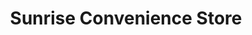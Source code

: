 ---
title: "Sunrise Convenience Store"
url: /marine-city/sunrise-convenience-store-king-road/
shop: Lebensmittel
---